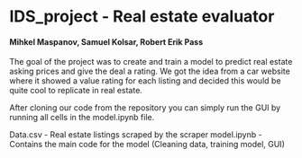 # IDS_project - Real estate evaluator

#### Mihkel Maspanov, Samuel Kolsar, Robert Erik Pass

The goal of the project was to create and train a model to predict real estate asking prices and give the deal a rating.
We got the idea from a car website where it showed a value rating for each listing and decided this would be quite cool to replicate in real estate.

After cloning our code from the repository you can simply run the GUI by running all cells in the model.ipynb file.

Data.csv - Real estate listings scraped by the scraper
model.ipynb - Contains the main code for the model (Cleaning data, training model, GUI)
